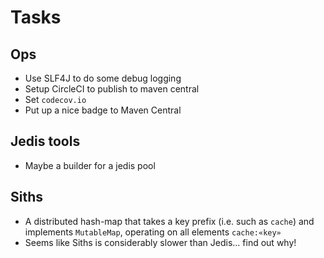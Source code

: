 # Tasks
## Ops
* Use SLF4J to do some debug logging
* Setup CircleCI to publish to maven central 
* Set `codecov.io`
* Put up a nice badge to Maven Central

## Jedis tools
* Maybe a builder for a jedis pool

## Siths
* A distributed hash-map that takes a key prefix (i.e. such as `cache`) and implements `MutableMap`, operating on all elements `cache:«key»`
* Seems like Siths is considerably slower than Jedis... find out why!
